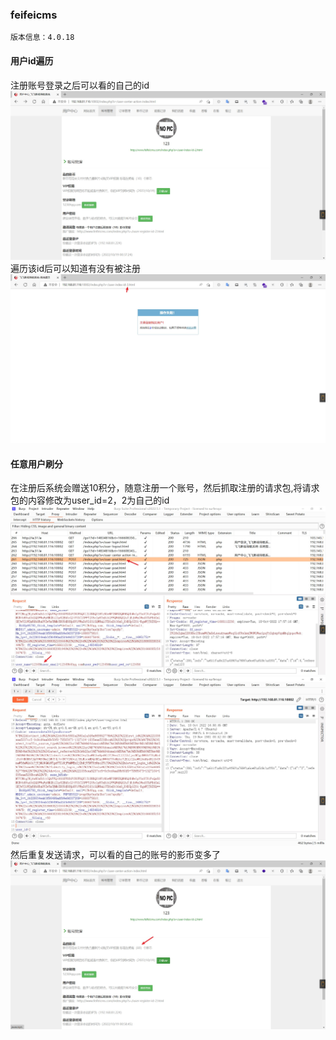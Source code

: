 ### feifeicms

```
版本信息：4.0.18
```

#### 用户id遍历

注册账号登录之后可以看的自己的id
![Snipaste_2022-10-18_16-41-36.jpg](images/Snipaste_2022-10-18_16-41-36.jpg)
遍历该id后可以知道有没有被注册
![Snipaste_2022-10-18_16-43-18.jpg](images/Snipaste_2022-10-18_16-43-18.jpg)

#### 任意用户刷分

在注册后系统会赠送10积分，随意注册一个账号，然后抓取注册的请求包,将请求包的内容修改为user_id=2，2为自己的id
![Snipaste_2022-10-18_17-00-48.jpg](images/Snipaste_2022-10-18_17-00-48.jpg)
![Snipaste_2022-10-18_17-02-14.jpg](images/Snipaste_2022-10-18_17-02-14.jpg)
然后重复发送请求，可以看的自己的账号的影币变多了
![Snipaste_2022-10-18_17-03-00.jpg](images/Snipaste_2022-10-18_17-03-00.jpg)

### 